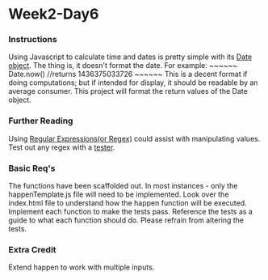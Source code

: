 # Week2-Day6

### Instructions

Using Javascript to calculate time and dates is pretty simple with its 
[Date object](https://developer.mozilla.org/en-US/docs/Web/JavaScript/Reference/Global_Objects/Date). 
The thing is, it doesn't format the date. For example:
		~~~~~~
		Date.now() //returns 1436375033726
		~~~~~~
This is a decent format if doing computations; but if intended for display, it should be readable by an average consumer. 
This project will format the return values of the Date object.

### Further Reading
Using [Regular Expressions(or Regex)](https://en.wikipedia.org/wiki/Regular_expression) 
could assist with manipulating values. Test out any regex with a [tester](https://regex101.com/).

### Basic Req's

The functions have been scaffolded out. In most instances - only the happenTemplate.js file will need to be implemented. 
Look over the index.html file to understand how the happen function will be executed. 
Implement each function to make the tests pass. Reference the tests as a guide to what each function should do. 
Please refrain from altering the tests.


### Extra Credit
Extend happen to work with multiple inputs.